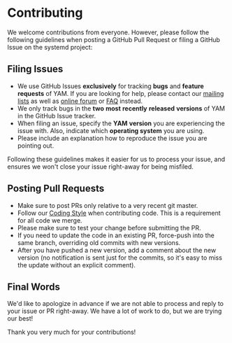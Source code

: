 # Contributing

We welcome contributions from everyone. However, please follow the following guidelines when posting a GitHub Pull Request or filing a GitHub Issue on the systemd project:

## Filing Issues

* We use GitHub Issues **exclusively** for tracking **bugs** and **feature** **requests** of YAM. If you are looking for help, please contact our [mailing lists](https://yam.ch/wiki/MailingLists) as well as [online forum](https://yam.ch/discussion/) or [FAQ](https://yam.ch/wiki/FAQ) instead.
* We only track bugs in the **two** **most** **recently** **released** **versions** of YAM in the GitHub Issue tracker.
* When filing an issue, specify the **YAM** **version** you are experiencing the issue with. Also, indicate which **operating system** you are using.
* Please include an explanation how to reproduce the issue you are pointing out.

Following these guidelines makes it easier for us to process your issue, and ensures we won't close your issue right-away for being misfiled.

## Posting Pull Requests

* Make sure to post PRs only relative to a very recent git master.
* Follow our [Coding Style](https://raw.githubusercontent.com/jens-maus/yam/master/STYLEGUIDE) when contributing code. This is a requirement for all code we merge.
* Please make sure to test your change before submitting the PR.
* If you need to update the code in an existing PR, force-push into the same branch, overriding old commits with new versions.
* After you have pushed a new version, add a comment about the new version (no notification is sent just for the commits, so it's easy to miss the update without an explicit comment).

## Final Words

We'd like to apologize in advance if we are not able to process and reply to your issue or PR right-away. We have a lot of work to do, but we are trying our best!

Thank you very much for your contributions!
